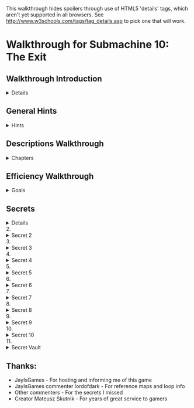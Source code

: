 This walkthrough hides spoilers through use of HTML5 'details' tags, which aren't yet supported in all browsers. See http://www.w3schools.com/tags/tag_details.asp to pick one that will work.


Walkthrough for Submachine 10: The Exit
=======================================

## Walkthrough Introduction

<details>
Welcome to the final "Submachine" game! The series has spanned 10 episodes in as many years. The creator, Mateusz Skutnik, has finished up with the best art and longest trek so far. I've enjoyed the series greatly, so I wanted to put some work into a good walkthrough for others. Prior experience with Submachine in not necessary, but there are many references to previous games for those who want to look back.

The game world consists of 8 major areas, each of which has a portal back to a section of a previous Submachine game. The graphic style is that of the original, but updates were made so that they'd be appropriate to the new game. Most of the game play involves clicking switches, collecting items, and finding out where to put them.

There are a few parts to this walkthrough. I try to have progressive hints throughout, so that you can figure out as much as possible on your own. Also, each successive part is more detail oriented, so you can look for high level hints in the "Hints" section, but for detailed directions, you'll need to check out the "Efficiency" section.

"Explanations Walkthrough" leads you to clues to what you need before finding those items. It's a lot of back and forth, but hopefully you will understand what's going on. "Efficiency Walkthrough" is designed around subgoals for accessing the ending. Items are collected and used at convenient times with no explanation about what they are.

"Secrets" contains info for getting the ten small red balls that are used to access extra text just before finishing the game. Items used solely to acquire secrets are mostly ignored by the main walkthroughs, except under special spoiler tags.

I label areas mainly by their teleporter coordinates. So, '101' means first and third buttons depressed before activating teleporter. I also use a 'P' to mean through the powered portal. So '110P' means the area from the beginning of Sub 6: The Edge.

Remember that the game is designed so that you can't get stuck. No matter what you've done, what you have, or where you are, you can still reach the ending! (And you can still get all the secrets!)

Enjoy!
</details>

## General Hints

<details><summary>Hints</summary>
- You're not stuck.
- Really, you're not stuck. The ending is reachable from any situation.
- The secrets are also reachable from any situation.
- If an item came from a device, it probably goes into a similar device.
- Mechanisms with little red and green lights need to be activated elsewhere.
- Pick up everything. There are no useless items.
- There are a few useless mechanisms.
- Most mechanisms have visual clues for how to activate them. Like missing pieces.
- If a mechanism stops working, you don't need it any more.
- Some obvious items are for non-obvious secrets. Progress is better than completion.
- There are some things you'll understand early, but can't be solved until much later.
- All ten secrets are small red balls. Some are hidden in "plain sight".
</details>

## Descriptions Walkthrough

<details><summary>Chapters</summary>
This takes you through the game, pointing out clues. It's more commentary than directions, so it's good if you want vague hints, or want to read about a previous section to see if you missed an obscured clue. The back story is left out, but you're led to in-game papers that describe it. Secrets are dealt with as if they were normal game items, but more vague and left out of the spoiler hints. This walkthrough is set up as if it's telling the protagonist's story. Read the Efficiency Walkthrough section if you need clearer guidance.

This is written as if we have everything we need to pass each obstacle. The player will have to jump back and forth between areas to actually reach the area in the next paragraph. Read about what you see, for subtle hints about what to do next. Spoiler hints will say where to go, but not what to do there or the best order to do anything.

Progressive spoilers: character of the game, descriptions and clues, search locations.

### Chapter 1: Where Am I?
<details><summary>Summary</summary>
The first part of the game is simple and linear. Explore a bit, click to collect items, and use them where you can. Don't miss the 'Backpack' early on, you have limited inventory space! Figure out how the game works. Pass though rooms and portals. Find the teleporter to finish this part.

#### Docks

<details><summary>Description</summary>
We start off on an unstable platform with stone floating around. This seems to be a technologically mixed area that plaques call the Northern Garden docks. There are four labeled 'docks'. There's a ship anchored (literally) to one of the docks, but we can't see it. There's a ladder, but all it has is a glowing orb at the top. It seems small enough to grab. A hole in the ground leads to a machine that doesn't do anything, but does have a hole for something. Pieces of the wall are floating around. They seem to be centered on something. There's a building blocking our path. The circular device nearby looks like it might be useful.
<details>
- Put the Light Sphere in the circular device to gain access to the building.
</details>
</details>

#### Control Room

<details><summary>Description</summary>
This is a modest building that seems in disrepair. There are some levers upstairs labeled like the docks. What dock was the ship at? There's a backpack by a chair that looks useful. The stairway doesn't go anywhere. What breaks up support beams but leaves them floating? There's a vending machine in the corner. It seems to require an id card. Maybe there's one on the ship?
<details>
- Click the lever marked '3' to move the ladder to the ship.
</details>
</details>

#### Ship

<details><summary>Description</summary>
We can reach what seems to be a space ship, but it still needs power. Luckily, there's ship number card by the entrance, and those cables go right into the machine we saw.
<details>
- Take the Id to the vending machine, insert it to get a Bottle Fuse, take it outside to the machine in the hole. Insert it and press the button.
</details>

The ship is so old that there's mold everywhere! It's interesting to look at, but probably doesn't do anything anymore. Maybe there's some scrap to collect on board. We found the bridge, but the security is still in place, and we don't have a captain's ID badge, or whatever goes in the other slot. There's a hatch missing a handle, maybe that's still around somewhere.
<details>
- The Door Valve is on the other side of the ship. Insert it into the hatch and click to open it.
</details>
</details>

#### Old House

<details><summary>Description</summary>
We found a karma portal like the ones in previous Submachine games. They'll probably take us to many unusual places. This place seems like an old house. The way is blocked a bit, but nothing too difficult to handle. There's a hole in the floor with a little red ball at the bottom. Looks like something valuable, but we can't reach it. Even if we found a long stick to reach, it's so far down that grabbing it would be a problem. There's some strange equipment around. One large capsule has lights on it and a panel that might open, but it won't and the device seems inactive. The nearby door is shut and not opening. There's another unusual device on a lower level, but it seems to be missing some parts. All the statues are facing some brick structure that seems subtly out of place with the house. It must be important.
</details>
</details>

### Chapter 2: Grand Tour

<details><summary>Summary</summary>
Now that you have access to a teleporter, there are many worlds to explore. Go from place to place collecting and using items. About half of them are used in the area you found them in, the rest go through the teleporter. Use the teleporter to get to areas new to this game. Use the powered portals to get to areas from previous Submachine games. You'll finish this part of the game when you gather all the pieces to activate the powered portal in the first area.

#### 001 The Pyramid

<details><summary>Description</summary>
There's a bunch of ancient Egyptian stuff around, but the pyramid walls look like copper. There's a couple of geared devises on walls, but neither is complete. There's a totem with Hieroglyphics on it, and there are some papers around with the same symbols. A box on an upper level has the same symbol as the totem, but it doesn't seem to do anything. There are a couple of jackal heads that teleport us between them, which is odd because there are ladders that reach them both. There's also an odd gray stone device with buttons, attached to a socket. There's nothing around that fits in, though.
<details>
- The last hieroglyph page is in 111. The Karma Vile for the stone device is in 110P. You get the first Cog Wheel from the box when the totem is set up properly. The other 3 are in 001P, 101P, and 011.
</details>

The ladders both drop down into compartments below. There's a glowing portal down one, and a glowing device down the other. They look useful. 
</details>

#### 010 The Excavation

<details><summary>Description</summary>
Looks like a work site, but the drill is busted. It's turned off and there's a handle in what looks like red sand. It appears to be solid. There's sand on the other side too, but it doesn't fill the hole. There's a machine that seems to open a hatch somewhere. There's a glowing Range Confirmator that may need power.
<details>
- Get the handle and put it on the drill. Open the handles and pull both levers to activate it.
</details>

The drill must have already done its work, because there is equipment down its hole. One of the Range Confirmators is in a socket with a green light. There are two other sockets with red lights. There are two airlocks, but one is missing a handle. We can get past the other one. There's a closed hatch and a bar that looks like a handle.
<details>
- Open the other airlock with the handle, place both Confirmators in the sockets and activate the machine to open the hatch.
</details>

There's a piece of paper with a some kind of rune on it here, and a large portal beyond the hatch.
</details>

#### 011 Shiva

<details><summary>Description</summary>
This place consists of three large metal spheres, connected by a large pipe. The pipe is busted open and we can climb inside. Unfortunately, there are security fields blocking access to two of the spheres. We can enter the third, which has some kind of rotating device. Activating it changes some of its lights from red to green and vise versa, but anything but the original position puts up a security gate to that we can't leave. We can go all the way around the largest sphere and enter through a hatch. It seems to be a computer interface. There are a lot of green lights around. What could those be?
<details>
- Use a Insulator Cap found in 101P to block the exit security gate. We'll assume the that emergency protocol has also been activated. It's in 110P
</details>

With the security gates partially deactivated we can enter all the spheres through the busted tube. The left sphere has a large portal in it. The right sphere now has a ladder visible that exits below. There's a copper Cog gear here.
</details>

#### 100 Royal Storage

<details><summary>Description</summary>
This place is full of old structures that seem to be held together by advanced technology. There are time and space anomalies all around, so movement doesn't always end up where we expect. There are signs naming five separate storage facilities. There's nothing else of interest here.

32/1 is all red brick inside. There doesn't seem to be any order to the rooms, and backtracking leads to new places rather than old ones. It would be easy to hide something in here. Luckily, the total number of rooms seems low. There are items scattered about, and two metal devices in walls. One seems to need completion, with oblong recesses in it. Another looks like a secure box we don't have access to.
<details>
- Fill the first device with Karma Fuses to access the second.
</details>

33/1 is very small. There are some items on the floor, and you see all of it before returning to the entrance.

33/2 is also very small. Every exit leads back to the entrance, except the ones at the entrance. There are some things on the floor, but the large portal seems to be the reason this vault exists. Unfortunately, it's not active. There are round sockets in the wall nearby. Maybe it construction wasn't completed.
<details>
- Fill the corners with Loop Stabilizers to active the portal.
</details>

33/3 has much more space inside, and has some kind of order to it. The left doors all lead to the same places, and the same is true for the other doors and ladders. Backtracking to previous rooms is somewhat possible. There are a lot of devises on the walls! Most of them have red and green indicators and labels, though there is one dial with labels from all the other devices, and one with multiple red lights with a panel that might open. There's also a large capsule here that looks similar to the one near the first teleporter. Far from the entrance, there's a paper with some history about an escapee. Maybe there's hope of escaping?
<details>
- Activate each device after setting the dial to its label. 
</details>

33/4 is also large, but as long as we don't go too far and end up at the entrance, we can backtrack through any rooms we visit. There are items lying around and a paper on the wall with a strange symbol on it. There are three devices on walls. One of them has two indicator lights on it.
<details>
- Activate the two devices and then collect an item from the one with lights.
</details>
</details>

#### 101 Cliff Side

<details><summary>Description</summary>
There's not much here. There's an older stone statue of an ox that's missing some pieces, a paper with some strange message about multiple dimensions, and a piston. The piston activates a ladder that leads to an upper ledge. The piston there is missing, though, so we can't reach higher. There's a big spherical machine that is missing something according to the pedestal nearby. There's a metal piece that's almost fallen off the ledge, but it doesn't fit in the machine.
<details>
- The Stone Grapes are in 011P and 001. The other ox statue is in 110. The Ladder Piston is in the ship near the start of the game. The Data Tape is in 001P.
</details>

Even with the machine satisfied, it doesn't seem to do anything useful. It only says that it's finished was it was doing. Maybe those cables are communicating with some other machine? The upper ledge has paper with a strange symbol on it. And a large portal.
</details>

#### 110 Murtaugh's Lab

<details><summary>Description</summary>
This place is huge! It also seems to be falling apart, like the docks, there are paths that lead to empty space and broken walls floating about. There's a machine on the far wall with a socked for some large device. There are three doors around the teleporter.

The left room is the most broken up, and things are scattered around the floor. There's a paper on the wall. Someone may have been studying the strange behavior.

The center room was poorly barricaded, probably because of some fancy equipment in it and its back room. There's a large capsule here like the one near the first teleporter. There's also a magnifying glass that doesn't have an experiment running. We could use it if needed without disturbing anything. There are skulls on tables and in drawers. Why would anyone want to look at skulls?

The third door just leads to three more! The left one has an out-of-place old stone statue of an ox, and a box with mostly small things around it. The center door leads to a large portal. It's got a number of smaller devices connected to it with wires. Half of them have green lights and hold a metal thing like the ones lying around the floors here. The other half are empty with red lights. The right door contains a large version on an experiment. The experimenter seems to have found a way to repair broken walls!
<details>
- Fill the portal devices with Vector Finders. 3 are here, the others are in 101 and 100.
</details>
</details>

#### 111 The Monastery

<details><summary>Description</summary>
If there were monks here once, they lived a spartan life. Most interesting things look like they came from elsewhere. There's a paper with what looks like hieroglyphics on it. There's a metal bar near a statue. There's a large capsule like the one near the first teleporter. There's some electric device, that could be a sender or receiver. There's a large portal that looks like it belongs here, strangely enough, but it's not active. There's also a circular stand like the one used to gain access to the control room to power the ship. Too bad we can't remove the Light Sphere from there.
<details>
- Use a Light Sphere from 101P or 100P to get an item that powers the portal. 
</details>
</details>

#### 001P Submachine 5: The Root

<details><summary>Description</summary>
We no longer have the metal keys to use the local teleporter, and it looks damaged by the karma portal anyway, so we're stuck in this area. The Coil we placed back then seems to have exploded, leaving a Light Sphere. There's a gear in the tub that looks out of place. We can move some panels from the wall to reveal a handle we didn't notice before. There's a ladder that leads to a socket in the wall. Opening the panel reveals that it's empty. Perhaps there's another one somewhere so we know what kind of thing plugs in.
<details>
- Get a Root Finder from 101P to collect an item from below.
</details>
</details>

#### 010P Submachine 4: The Lab

<details><summary>Description</summary>
We've been on this roof before, but the ladder is broken, so we can't get to the familiar areas. There's a force field blocking the path, but it's controlled from our side. That's pretty sloppy security, or there's something inside that's important enough to stay there. There's a Light Sphere set up to get us into a new section of the lab. There's a page on the wall, something about time travel. There's a metal Ladder Step nearby, but there's no way it would fit the wooden ladder outside. There's another security device set up, this one is actually keeping us out. Maybe it's as sloppy as the one outside and we can trick it somehow.
<details>
- There's a Chip with security codes hidden in 011P, but you'll need to head to 110 to actually get at it.
</details>

Past the security is a workbench with a tank of karma like the one from the other lab. This one is set up to dispense it. Maybe if we had an appropriate container we could use it to do the miracles we saw in the other lab?
<details>
- The container is in 000, and the miracle works, so it's a late-game item.
</details>
</details>

#### 011P Submachine 7: The Core

<details><summary>Description</summary>
This is the large shrine we visited before, but it seems to have aged quite a bit. The telescopes that haven't fallen apart still point to the same locations, but the electrical equipment is broken down an full of stones. There are floating blocks outside; this place may be damaged by the same thing that damaged others. The entrance we used last time is completely gone. Looks like someone visited at one point, but there's nothing left of them now but a suit and a skull. There's a large machine in one room that looks like the one on the cliff. The pedestal has the same message on it as well. There's a note left behind saying someone will be back here eventually. Hope that wasn't them in the suit.
<details>
- Satisfying the machine at 101 will provide an item here.
</details>
</details>

#### 100P Submachine 3: The Loop

<details><summary>Description</summary>
This was the place we were stuck doing puzzles for what seemed like forever. The rooms aren't stable like before, though. They're randomized like in another vault. There are so many rooms, it's hard to reach a location. There are two valve enclosures with four positions each, but one valve is missing. There are two receiver bells with dials that need activation before they'll turn. All four of these items are labeled. There's a devise with all those labels on it, with similar bells, and columns with lights that might move. There's a grid of some kind of material, with the corners of the grid missing. There's a device that seems to be ripped out and has wires dangling. Finally, there's a mount with two lights, presumably where the reward for this puzzle is kept.
<details>
- The missing valve is in the basement past the back door of 000. It might still be locked at this point. Use the valves to line up the lights with a bell, then turn the dial of the corresponding bell. Repeat. Grab the reward. More hints are in the Efficiency Walkthrough, but this is a long difficult puzzle, so don't get discouraged.
</details>
</details>

#### 101P Submachine 8: The Plan

<details><summary>Description</summary>
This is a small section of a world visited not long before. The Coil is still there powering the dimensional locater, but the ladder is missing. We no longer have the controller that let us jump between worlds. Luckily, someone has set up a light sphere crown to get us into the pod without it.
<details>
- There's a Light Sphere below and the other is in 001P.
</details>

Some of the equipment has been removed from the pod, but they left a Cog above and didn't open the hatch after unlocking it. We've seen some Ladder Steps around, maybe if we get enough we can reach the area below us for the first time.
<details>
- The 3 Steps are in 111, 010P, and 110P.
</details>

We made it down the ladder! There is a Light Sphere here, along with instructions for setting up the crown above. There is a little round device in a computer socket that isn't doing anything but make blue light. Maybe it will be of more use elsewhere. 
</details>

#### 110P Submachine 6: The Edge

<details><summary>Description</summary>
This the the place we were dropped off to die when we couldn't pass a security check. The teleporter looks worse than before, and pieces of wall have fallen down, revealing an entrance we never say before. Too bad there's no valve on that hatch. There's some new equipment set up, some sockets, what could those have been for? Around the corner, there's a paper with a strange symbol on the wall. The path beyond seems to have broken off. The vents are rusted enough to remove the covers and enter.
<details>
- There's a fuse for the socket in the lighthouse. The valve is in one of the vents.
</details>

There's a security system on through the left vent, but all the green balls needed to disable it are there. There are some items on pedestals (or fallen off), those must be important. There's also a large capsule like the one near the first teleporter.

The right vent has a four-way split with a machine controlling where to go, but it's blocked, so we can only go up. There's another one of those robot storage devices that seem to be everywhere. This one has something glowing in it. The valve nearby is locked just like the entry machine is.
<details>
- The Block Remover Tool is in the other vent. Use it on the center of the machine, unlocking it and the valves.
</details>

The valves control which two exits are open at any time. There are a few items around that could be useful, including the Hatch Valve for the hatch outside. Beyond the hatch is another security point like the one in the vent, but this one is missing the Plasma Charges that unlock it. We'll have to find those.
<details>
- There's a Charge in each vent, and the other in in 011.
</details>

Beyond the security point is a monitor and a door labeled S3C. The monitor is for activating an evacuation protocol, but it doesn't open the door. It's a computer, so it's probably connected to somewhere else. Perhaps there's a way out available now.
<details>
- The protocol is for 011. The door is opened in the ship at the beginning of the game.
</details>

It's like a treasure vault in here! There are nearly a dozen security stops, which lead to info about this place. We had a few of the little red balls that access it all. We should look for others.
</details>

#### 111P Submachine 9: The Temple

<details><summary>Description</summary>
We just came from here but it looks like a lot of time has past. There's a lot more red 'sand' everywhere, and the only accessible plaque is broken. It covers up most of the places we knew about. Finding an item in this would be like finding an needle in a haystack. There is one place to go, past a hole in the stairway where it looks like someone set up a dimensional locater. Too bad we don't have the control device, but it's broken anyway. There's a wire to some holding cylinder. If we can power it we might salvage something from this trip.
<details>
- The Coil is in 101P
</details>
</details>
</details>

### Chapter 3: Down the Rabbit Hole and Back

<details><summary>Summary</summary>
This part of the game is again more linear, with a little backtracking. Explore the oldest sections of Submachine games in order to open up the rest of the options. Don't be afraid when the exit disappears on you. You'll find another way out to end this part of the game.

#### 000P Submachine 2: The Lighthouse

<details><summary>Description</summary>
This place was the real beginning of journey through the Submachine. Now it's so full of this red stuff that we can't go very far. There's a Light Sphere where the wisdom crystal was once. But it was taken, so the light is a mystery. The box with all the wires seems to have blown a fuse or something, since one of the levers is inactive. The path up is blocked, but there's a light crown around to get us to the other side of the room. The ladder won't extend, one of the wires is broken. There's a little box like the one in the lab nearby. There's also a transmitter hooked up to a grid of strange symbols, like the ones we've found on paper.
<details>
- Enter the 4 runes into the transmitter. The papers are at 010, 100, 101P, and 110P. The receiver is at 111. Use the item to fix the wire, and pull the lever on the box to extend the ladder
</details>
</details>

#### Submachine 1: The Basement

<details><summary>Description</summary>
Ah, the original Submachine game console. There's a note about the lab stuff nearby, but the game is where we first noticed something was different. And there's a karma portal here. Maybe we can here from somewhere else originally? Through the portal is a setup like at the end of the game, but it's all real... and fake! It's a bunch of paintings that make it look like we've reached the outside. The path circles a tower, but part of it is broken up with more floating walls. There's an elevator here. Looking out from it the paintings seem real. Well, real enough for a game. This is the ending of Submachine, and we're retracing our steps back through it. Maybe it was all real after all?

Well, these red rooms are new, but the elevator disappeared from under the same symbol it appeared under back then. There seem to be unsolved problems here. Levers and stones and switches. It's still like a game setup, everything nearby just needs to be rearranged properly, and maybe we'll get to the portal behind the glass. The raised bed doesn't seem all that necessary, though.
<details>
- The stone goes on the scale, the stone gets turned to match the mark on the other one, the switches need to be flipped, and all 4 levers can be collected and inserted into their spots around the glass.
</details>

Now this is familiar! All the puzzles here are just as we left them, but more broken apart and moldy. It must have been real after all! Well, lets collect all the items from before, maybe they'll be useful outside. There's a portal where the original exit was. The wisdom crystal is missing of course, but there's another Light Sphere in its place. Maybe they 'grow back' after a long enough time? Continuing to retrace our steps leads us back to the old house. Did we come from here originally?
</details>
</details>

### Chapter 4: Cleaning Up the Mess

<details><summary>Summary</summary>
This part of the game is about traveling around, dealing with all the unfinished business you've noticed along the way. Find a way to reconstruct damaged sections of the world. Collect and use all the secrets now. Reach the giant bulb at the top of the lighthouse to move on to the last part.

#### Finding a tool
<details><summary>Description</summary>
We're back at the house, and have access to every location and portal. Are there any mysteries we couldn't deal with before that we can now? How about the large capsule right here by the door?
<details>
- Use the 4 Fuses from the basement to activate the 4 capsules. They're in 100, 110, 110P and 111.
</details>

There's an Empty Karma Stabilizer inside. Perhaps we should fill it with karma?
<details>
- The karma tank is in 010P.
</details> 
</details>

#### Performing the miracles

<details><summary>Description</summary>
Leaving the lab, we see that the roof tiles dislodged by proximity to the karma portal are reacting to the Stabiliser. Using the Stabiliser on them actually fixes the broken roof! How many other places did we come across that had broken, floating pieces?
<details>
- at least 11 ;-) (but one was the roof you just fixed, and two can't be fixed)
</details>

There were so many places to go! Mostly there were Tiles to collect. There was a pathway with a message about a sentient machine, a box of junk that looked interesting, and more! The one in the basement was really confusing, The submachine game seems like a real place, but the portal took us to some electronic world. Were we really in the game? This last place has a door that seems to be unlocked by placing Tiles above it. Let's see if we have all 4.
<details>
- The tiles are in repaired karma portals in 000, 000P, 110, docks.
</details>
</details>
</details>

### Chapter 5: Leaving the Submachine

<details><summary>Summary</summary>
Almost done! The karma doorway leads to the top of the lighthouse. The items in the there are used to acquire the pieces of the final mechanism. It's not very hard either. Just don't activate it if you want to try to get all the secrets. You have to start over from the beginning once you see the ending.

#### Upper Lighthouse (Submachine 2)

<details><summary>Description</summary>
Past the doorway is a steel room with a note about entering the Submachine, and what looks like a security system. There are two fuse sockets that may need to be filled.
<details>
- The Fuses are in 011P and 100P
</details>

The ladder leads to the lighthouse. There's another note about a sentient machine. The large lamp we powered back then is still active! Too bad it didn't take us out of the submachine then. Better not try again that way. Since it didn't work, we might as well take these items nearby.
<details>
- The large lamp still leads back into the loop like it did before!
</details>
</details>

#### Goodbye Submachine

<details><summary>Description</summary>
With the ID we can get further into the ship. It turns out it was just an observation deck, but there's some equipment up here. There's also a note about the lamp turning off. Will someone be expecting us? 
We have a Portable Light Crown and the Light Sphere that activates it. Now all we need is a place to set it up. There was a note about needing something else as well. Maybe whatever that is will be the last clue to making this work.
<details>
- The note was in 101P, get the Converter in 110P. Set it all up in the lighthouse.
</details>
</details>

#### The Ending

<details><summary>Description</summary>
They are Murtaugh and Elizabeth. They are the people the notes have been written by or about for the entire Submachine series. See the karma arm? This game would have been much easier with one of those!
</details>
</details>
</details>

## Efficiency Walkthrough

<details><summary>Goals</summary>
Here you'll find what I think is a really efficient path through the game. It's not the common path, but I've left directions in each goal for getting the stuff you've missed if you're not following along. It's divided into milestones and steps. If you don't know what to do, check which milestones you've completed and take a look under the next one you haven't.

Progressive spoilers: strategy, steps broken down, solutions and pointers

### Goal 1: Reach the Teleporter

<details><summary>Strategy</summary>
Look around and do a bunch of obvious stuff. You can ignore the Backpack if you're following this walkthrough, but you may want it just in case. You'll eventually find a red and white mechanism with three buttons in a row and one underneath. That's the teleporter. The top three set the location and the bottom one activates it, sending you to another, different-looking teleporter. You're at 000 currently.

<details><summary>Steps and Secrets</summary>
#### There's a Light Sphere at the top of the ladder
#### Use it to access the building. 
#### Use the levers to move the ladder to the ship.
<details>
Third from the left goes down, rest stay up
</details>
#### Get the Ship ID Number and use it to get a Bottle Fuse.
#### Power up the ship and enter.
#### Get the Door Valve and Ladder Piston from the ship.
<details>
From entrance, Valve is left then up all the way, Piston is right all the way and up, then left
</details>
#### Use the Door Valve to exit the ship
<details>
Exit door is right from the Piston
</details>
#### Click through obstacles to reach the teleporter.
#### Secrets
<details>
None accessible now
</details> 
</details>
</details>

### Goal 2: Activate the '110' Powered Portal

<details><summary>Strategy</summary>
For this we need 5 Vector Finders, but 3 are in 110 in rooms near the portal. We need to teleport to two places to get them before heading to the portal. For efficiency, we should take a Plasma Charge with us, found in a fourth teleport location, and well hidden. You can get all of these items without needing any others.

<details><summary>Steps and Secrets</summary>
#### Visit 100, get the Vector Finder, it's somewhere left of the teleporter
<details>
Enter the storage vault, there's only one left of the teleporter. The doors lead to 5 random rooms, so keep clicking until you see a metal object in front. Get it and click doors until you see the vault arms, signifying the exit.
</details>
#### Visit 101, get the Vector Finder, it's nearby
<details>
Use the Piston to call the ladder. Take it up one screen, the Vector Finder is a metal object on the edge of that ledge.
</details>
#### Visit 011, get the Plasma Charge, it's a small green sphere
<details>
Follow the ladders all the way around the spheres. Enter the large one at the hatch and go to the left of the massive computer. One of the glowing green things is the Plasma Charge.
</details>
#### Visit 110, three rooms have Vector Finders, one has the portal
<details>
Enter the door left of the teleporter, the Vector Finder is down the stairs. Enter the door right of the teleporter, the Vector finder is past obstacles, down a hallway, and inside a desk. Enter the door further right of the teleporter, to see three more doors. The Vector Finder is in the right room and the portal is in the center room.
</details>
#### Activate the Portal
<details>
With the Vector Finders selected, click each socket with a red light to insert the Vector Finder. The portal will glow blue.
</details>
#### Secrets
<details>
Secret 1 is in the vault, you'll be back later, so no pressure. An item for accessing the secret room is on the way.
</details>
</details>
</details>

### Goal 3: Complete the Ladder

<details><summary>Strategy</summary>
For this we need 3 Ladder Steps, each in a different teleport location. One is, as you've guessed, behind the portal we just activated. While we're there, we'll save ourselves a trip by getting a rune and activating Shiva's emergency exit protocol. The second Step is a quick grab like the Vector Finders, but we'll collect a paper with a hint while we're there. The third Step will take some work, since we need to gain access to the powered portal to reach it. 

<details><summary>Steps and Secrets</summary>
#### Enter the portal at 110, find the crawl vents and rune paper.
<details>
Go left, click to open, left again for rune
</details>
#### Enter the left vent, then the right, collecting everything
<details>
Both vents only have a few rooms. The left one is easy, collect the Plasma Charge, click to deactivate the security grid, and collect the Block Removal Tool. The right one needs the Removal Tool to get the center mechanism working, then there's a wheel in rooms to rotate it. Click once when going through, 3 times when going back. Collect the Plasma Charge in the first room, Ladder Step in the second, and Hatch Valve and Karma Vial in the third.
</details>
#### Enter the Hatch right of the portal, activate Shiva's emergency protocol
<details>
It's high up on the wall. Connect the Hatch Valve and open it. Inside, place the three Plasma Charges in the box and click the screen to deactivate the barrier. If you're missing a Charge, get it from 011. Click the large screen and click the protocol toggle to change it.
</details>
#### Visit 111, collect the Ladder Step and paper with Hieroglyphics
<details>
Step is far right of teleporter, paper is far left.
</details>
#### Visit 010, activate the drill
<details>
At the far left of the teleporter is a handle, connect it to the drill and open both handles. Pull the lever you just passed, then come back and pull the handled cord to activate the drill
</details>
#### Grab items underground and use them there to find the portal
<details>
Enter the hole right of the teleporter, collect the Range Confirmator. Enter the drill hole, place the Confirmator in one of the sockets. Get the Air Lock Handle in the bottom right and use it to open the Lock at the bottom left. Get the other Confirmator and the rune paper behind it. Place the Confirmator in the other socket. Activate the hatch in the other hole, then return to the hatch to find the portal beneath.
</details>
#### Enter the portal, collect the Ladder Step
<details>
Grab the Canister powering the portal blocking your path and proceed inside the building. The Ladder Step is down the stairs and to the left.
</details>
#### Visit 101 again, grab the rune paper, enter the portal, finish the Ladder
<details>
Go up to the second ledge this time. If you don't have the Ladder Piston set up, get it from the Ship and set it up. There's a rune paper at the top, then the portal. The ladder is just left of the portal, use the Steps to complete it.
</details>
#### Secrets
<details>
The Secret Vault is the door labeled S3C, but you can't get in yet
</details>
</details>
</details>

### Goal 4: Acquire the Second Light Sphere

<details><summary>Strategy</summary>
The first sphere is just beyond the ladder in 101P, but this is the 'harder' one to get. If you found the 'easy' one first, see 'Complete the Ladder' above to access this one. Use the Light Sphere to access the pod, and collect the other 4 items in this area. There are no more puzzles here. Avoid the paper. It has a hint for the end of the game, but it will fill an extra inventory slot so it's not worth it unless you're collecting them. After this area we'll grab the other Cog Wheel, and go collect the 'easy' Sphere. We waited so that we can complete that entire area, including past the portal, in one trip!

<details><summary>Steps and Secrets</summary>
#### Collect 4 items in 101P
<details>
There's a Root Finder left of the ladder. Use the Light Sphere to access the pod. There's a Cap in the hatch and a Cog up above. The Coil is next to the portal out.
</details>
#### Visit 011, the route has changed, and there's a Cog Wheel nearby
<details>
Enter the busted tube and head into the lower sphere. Use the Insulator Cap on the mechanism to avoid getting locked in. Head into the large sphere and take the ladder down to get the Cog Wheel. If there's no ladder, activate it in 110P. If you don't have the Plasma Charge you need, it's at the left of this large sphere. The instructions are in 'Complete the Ladder' above.
</details>
#### Visit 001, reach the portal
<details>
You should already have the Cog you need, but you'll need the other one in a minute so lets get it. There's a totem right of the teleporter. Go up twice to find the hint papers for it. They are Hieroglyphics and repeated symbols show you how to line up the papers. If you don't have the third one already, you can get it from 111, but it would be easier now to just try all the options for the last symbol. The box up and to the left will be open if all the symbols are correct. Collect the large Cog Wheel and use it in the nearby mechanism to lower the ladder. There are two, but the Cog only fits in the correct one. Follow the ladder down to reach the portal.
</details>
#### Collect 3 items past the portal, including the Light Sphere
<details>
The Light Sphere is visible, and the small Cog Wheel is in the tub. Clear the metal plates on the far right to access another portal. Use the Root Path Finder (described above) to reach the Data Tape.
</details>
#### Finish up the area by collecting the last 2 items
<details>
Exit the portal and use the Cogs (described above) in the other mechanism. Head down to the jackal head and click until it brings you to the other one. There's a ladder down to a Portal Charge, and a device that takes the Karma Vial and gives a Stone Grape when the third button from the top is clicked. If you don't have the Karma Vial, get it from the tunnels left of 110P. Use the Jackal to get back to the teleporter.
</details>
#### Secrets
<details>
Nothing here
</details>
</details>
</details>

### Goal 5: Activate the '000' Powered Portal

<details><summary>Strategy</summary>
By now you've seen most of the areas, and we'll see most of the rest for this objective. The goal is to make use of your items to get 3 Portal Stabilisers and a Portal Charge. We have to visit one of two locations twice to finish up, so we'll pick the one that's quicker. Depending on how you used the first Light Sphere, you may have different items, so the first step is to use the second Sphere to get caught up.

<details><summary>Steps and Secrets</summary>
#### If you haven't yet, use the Light Sphere at 101P, then finish 001
<details>
This is described above in 'Acquire the Second Light Sphere'. The end result should be: Insulator Cap, Coil, Portal Charge, Stone Grape, Data Tape
</details>
#### Use the other Sphere in 111, get the Portal Stabiliser in 111P
<details>
You can use the Sphere down the right ladder. You get a Glyph that powers the portal. There's only one thing to do in 111P, go left and up the stairs to plug in the Coil and find the Stabiliser at the end of the wire.
</details>
#### Quick stop at 101 to drop off the Data Tape
<details>
That big computer on the ledge needs it
</details>
#### Visit 011P, get Stabiliser, Grape, and Skull
<details>
If you can't get there, use the Insulator Cap in the lower sphere to enter the left sphere. There's a Grape Stone in the box on the floor, a Skull in one of the rooms, and a Stabiliser in another.
</details>
#### Quick stop at 101 to drop off 2 Grape Stones
<details>
The ox statue to the left needs completion
</details>
#### Visit 110 to get the Stabiliser, drop off Canister
<details>
Go right from the teleporter. The door left of the portal door has the Stabiliser. Left from the teleporter is a socket for the Plasma Canister. Take the short detour if you're collecting secrets, it will save an inventory space.
</details>
#### Activate the 000 Portal
<details>
Actually, don't do it yet. Save the trip and start the next walkthrough section to get the clue first. It's a big milestone so it deserved to be written here... You have all the items, so head right and down from the teleporter to reach the portal. Plug in the 3 Stabilizers and Portal Charge, then press the lever to activate the portal.
</details>
#### Secrets
<details>
Secret 2 is in the tomb. Secret 3 is in the shrine, you'll be back there later.
</details>
</details>
</details>

### Goal 6: Open the Back Door to '000'

<details><summary>Strategy</summary>
The puzzles here are mostly local, so enter the portal and keep pressing forward. There's a place to backtrack at the beginning, so we'll get the last rune paper first to minimize that. There are a bunch of items to get just before reaching the door, so it's best to get them now.

<details><summary>Steps and Secrets</summary>
#### Visit 100 to get the last rune paper
<details>
Far right of the teleporter there's a ladder up to 33/4. Enter and go right until you see the rune paper on the wall. Go right again to return to the entrance so you can leave. There are puzzles here, but now is not the time to do them. You should have 4 rune papers now. The others are in 101, 110P, and 010.
</details>
#### Activate the transmitter in the basement
<details>
The portal from 000 is right and down from the teleporter. Head down to get a Light Sphere, then up to use it. Left of the path past that is where you enter the runes. Each input has a different set of runes, so click until you see one that's on your papers. Like the temple totem, nothing will happen here when you set all the runes. Now we backtrack and find the receiver.
</details>
#### Reach the elevator
<details>
The rune receiver is in 111, down the ladder left of the teleporter. Take the fork and return to the blocked path. Use it to complete the wire, then head around to the box near the area entrance. Flip the switch to lower the ladder. Head back to the ladder. Use the portal below and head left to the elevator.
</details>
#### Solve the red room puzzles
<details>
Click elevator buttons to reach the red rooms. The puzzles here are all self-contained. Move back and forth between rooms, flipping switches, grabbing items and using them. You'll finish by releasing the glass covering a portal out.
<details><summary>More</summary>
You need 4 Levers. One is on the ground. One is accessed by pressing both switches, then retrieving it from the upper right room. For the third, take the Stone Weight from the lower right and put it on the platform in the lower left. Finally, check the notch in the stone wheels. Move the one to line up with the other, and take the Lever from device just left of the exit. Put all the Levers around the exit to access the portal. An efficient path is: right, all down, all up, all left, exit.
</details>
</details>
#### Grab some stuff on your way back
<details>
This is a reminiscing area, with no puzzles left to solve. Go down, left and grab the four white fuses. Then up, left, up to the portal. Before you go, you should get the Valve just left of the portal, and the Light Sphere right and all the way up from the portal.
</details>
#### Remove the beam from the door to reach 000
#### Secrets
<details>
An item for Secret 10 is near the rune paper, but we don't need it yet and will be back later. Secret 4 is here, you have to backtrack to the red rooms. Items needed for Secrets 4, 5, 6, and 7 are in the yellow rooms.
</details>
</details>
</details>

### Goal 7: Fill the Stabiliser with Karma

<details><summary>Strategy</summary>
Now we can satisfy the large capsules that we've seen around the place. That will get us a Stabiliser, which we can then fill to make it useful. The idea is straight forward, but it's a major milestone that involves searching back through places we've been.

<details><summary>Steps and Secrets</summary>
#### If you missed them, get the 4 Fuses and Skull
<details>
The fuses are in the yellow rooms through the back door in 000, the Skull is from 011P
</details>
#### Visit 111, place fuse
<details>
It's down the ladder left of the teleporter
</details>
#### Visit 100 33/3, place fuse
<details>
Second storage room right of the teleporter. Go right once from the entrance, place the fuse and return the way you came. Again, there are puzzles here, but we'll get to them later.
</details>
#### Visit 110, place fuse, get Chip
<details>
The large capsule is through the door right of the teleporter and down the hall. On the other side of that room is a magnifying glass you can use to examine the Skull.
</details>
#### Visit 110P, place fuse
<details>
Go through the left crawl vent and alternate right and up until you reach the large capsule.
</details>
#### Return to 000, collect Empty Karma Stabiliser
<details>
It's by the door left of the teleporter.
</details>
#### Visit 010P, fill Stabiliser 
<details>
There's a security point in the lower level. Move the pedestal with a click and place the Explorer's Chip on it. Click the scanner to proceed. Put the Stabiliser on the lab equipment and turn the dial on the tank to fill it.
</details>
#### Secrets
<details>
Secret 6 is in the lab.
</details>
</details>
</details>

### Goal 8: Enter the Lighthouse

<details><summary>Strategy</summary>
The Stabiliser allows us to enter many new (small) areas. We need to collect 4 Tiles from them, and 2 Plasma Coils. We finally solve the puzzles in the Royal Storage, unless they've been completed along the way.

<details><summary>Steps and Secrets</summary>
#### Visit 100, activate portal
<details>
Explore the vaults looking for Loop Stabilisers and Karma Fuses. They're all 'loops', so doors may not lead where you expect. Start on the right of the teleporter. Down the ladder you can get one of each item pretty easily. The next vault has a Fuse at the right and the portal on the left of the entrance. The next vault has a puzzle to get an item. Set a switch, then activate the corresponding mechanism. Repeat until you get the Stabiliser. The upper vault is hardest to navigate. Solve the puzzle by clicking two different levers, and a panel with a Stabiliser will open. A Fuse is on the ground. Head left of the teleporter to the other vault. Find a Fuse on the ground and use all 4 in a mechanism. Click to activate. Find the Stabiliser in an opened panel. Head right of the teleporter to the first vault. Enter and place the Stabilisers around the portal. 
<details><summary>If you're really stuck: 33/3</summary>
Enter, Left, Dial to '1', Up, Set Device,  Left, Dial to '2', Right, Right, Right, Set Device, Right, Left, Dial to '3', Down, Set Device, Left, Dial to glyph, Down, Down, Get item, Down, Exit.
</details>
<details><summary>If you're really stuck: 33/4</summary>
Enter, Left, Left, Get item, Up, Set Device, Right, Right, Right, Down, Set Device, Up, Left, Get Item, Left, Exit.
</details>
</details>
#### Visit 100P, get Plasma Coil
<details>
This is the most difficult and annoying puzzle in the game. There are 10 rooms that you reach randomly with each exit click. There are two dials to turn that need to be activated by certain configurations of two Valves, one of which needs to be placed from the inventory. It's all coordinated visually by a device with two small lights on two labeled columns and two labeled transmitter horns. Horns correspond with dials and columns correspond with valves. Set the valves so that the two lights are even with a horn, forming an electric arc. Turn the dial for that horn, which should be lit up. Repeat. Find the panel that should now have two green lights on it. Click to get the Plasma Coil. Find the entrance and get out.
<details><summary>If you don't even want to try</summary>
This only works if you start with the left light on top and the right light on bottom like how the puzzle starts off. Turn the 'left' (with turnstile symbol pointing left) valve 1 time, turn the 'right' valve 2 times. Activate the dial of the glowing receiver. Turn the 'left' valve 1 time, turn the 'right' valve 3 times. Activate the dial of the glowing receiver. Pick up the item. Find the exit. 
</details>
</details>
#### Visit 110, get Tile D
<details>
Left of the teleporter is a socket for the Plasma Canister. Use it to access a broken karma portal. Fix it with the Karma Stabiliser. Enter to find Tile D.
</details>
#### Visit 011P, get Plasma Coil
<details>
To the right of the shrine is a broken passage. Fix it with the Karma Stabiliser, enter the portal and collect the Coil.
</details>
#### Visit 000, get Tile C
<details>
To the right of the teleporter is a broken wall. Fix it with the Karma Stabiliser to access Tile C
</details>
#### Visit 000P, get Tile B
<details>
Head through the area to the karma portal. Head right to some broken bits in the air. Fix them with the Karma Stabiliser to access Tile B. You'll have to exit the way you came, since the elevator is gone.
</details>
#### Return to docks, get Tile A, enter Lighthouse
<details>
Exit the ship. The wall near the Light Sphere is broken. Fix it with the Karma Stabiliser to access Tile A. Enter the building, go up then take the stairs down. They're broken, but you can fix them. Insert each Tile to enter the door. Insert each Coil and click the screen to call the ladder. Enter the vent and climb the ladder to reach the lighthouse.
</details>
#### Secrets
<details>
Secret 1 is in a vault. An item for Secret 10 is in a vault, but you may need to get it on the way out to if you're worried about inventory space. Secret 7 is in the loop. Secret 8 is in the lab, as is the other item for Secret 10. Secret 10 is now reachable. Secret 5 is on the way to Tile B. Secret 9 is at the docks.
</details>
</details>
</details>

### Goal 9: Exit the Lighthouse

<details><summary>Strategy</summary>
There are three items needed to exit, and one you should have by now. The two items to the left and right of the large bulb in the lighthouse can each be traded for one of the others. Put them together in the right place and it's all over. Don't activate them if you want to collect secrets. Once you see the ending you have to start the game over.

<details><summary>Steps and Secrets</summary>
#### Get the Portable Light Crown from the ship
<details>
The top of the ship is up from the three way pipe. Insert the Id Card and climb the ladder to get the Crown.
</details>
#### Visit 110P, get the Portable Light Crown Holder
<details>
Right of the teleporter are a couple of fuse sockets. Insert the Fuse in one and take the Holder from the other.
</details>
#### If you don't have it yet, get the last Light Sphere
<details>
It's in the yellow rooms through the back door of 000
</details>
#### Return to the lighthouse to see the ending
<details>
Go back to the docks and under the building to the lighthouse. Insert the Holder in the fuse socket, the Crown in the Holder, and the Sphere in the Crown. Click to complete the game and see the ending.
</details>
#### Secrets
<details>
Visit the secret vault when you're nearby. You can use all the secret balls to reveal history messages, and a final 'Thank You' from creator Mateusz Skutnik
</details>
</details>
</details>
</details>

## Secrets
<details>

Generally in order of accessibility

Progressive spoilers: hint title, area and needed items, detail

1. <details><summary>Secret 1</summary>
  <details><summary>Storage Vault</summary>
  <details><summary>110 32/1 Nothing needed</summary>
  The secret is on the wall by the upper right light in the room with the mechanism you open to get an item. Click the dot that's redder than the rest of the wall.
  </details></details></details>
2. <details><summary>Secret 2</summary>
  <details><summary>Tomb</summary>
  <details><summary>111P Nothing needed</summary>
  The secret is in a big pile of sand right of the entry point into the tomb. Click the oddly colored highlight to get it.
  </details></details></details>
3. <details><summary>Secret 3</summary>
  <details><summary>Telescope</summary>
  <details><summary>011P Nothing needed</summary>
  Collect two parts of a telescope from rooms in the shrine and assemble them on a mount in another room. Look through the telescope to release the secret.
  </details></details></details>
4. <details><summary>Secret 4</summary>
  <details><summary>Sleeping Spoon</summary>
  <details><summary>000 Red area, after completing powered portal</summary>
  Take the Spoon back to the previous area from where you found it and place it on the raised bed. The little door will open revealing a secret.
  </details></details></details>
5. <details><summary>Secret 5</summary>
  <details><summary>Basement Box</summary>
  <details><summary>000P, with Pearl</summary>
  Get a Pearl from what looks like a faceless upright clock in the area behind the locked door of 000. Put it in the box just off the main route through the powered portal.
  </details></details></details>
6. <details><summary>Secret 6</summary>
  <details><summary>Lab Box</summary>
  <details><summary>110, with Pearl</summary>
  Get a Pearl from what looks like a faceless upright clock in the area behind the locked door of 000. Put it in the box through the left door of the three at the right of 110.
  </details></details></details>
7. <details><summary>Secret 7</summary>
  <details><summary>Loop</summary>
  <details><summary>100P, with 4 Stone Cubes</summary>
  Get four stone cubes from the floor of a room past the locked door in 000. Travel through the loop until you see a grid with missing corners. Place a cube in each corner. Travel through the loop until you see the backing of the grid, with a secret available.
  </details></details></details>
8. <details><summary>Secret 8</summary>
  <details><summary>Pillars</summary>
  <details><summary>110, with Karma Stabiliser</summary>
  At the far right of the area are some broken pillars. Repair them with the stabiliser to access the secret.
  </details></details></details>
9. <details><summary>Secret 9</summary>
  <details><summary>Entry</summary>
  <details><summary>000 Docks, with Karma Stabiliser</summary>
  Return to the place of your entry to the game, far left of the Docks. Repair the wall to access a karma portal to a little place with a secret.
  </details></details></details>
10. <details><summary>Secret 10</summary>
  <details><summary>First Sight</summary>
  <details><summary>000, with Long Stick and Metal Spring</summary>
  The first is the last! Enter 100 33/4 (top right vault) and go right three times to find a long stick. Go to 110, left along the bridge made using the Plasma Canister. Repair the wall and enter the portal to find a box with a spring inside. Combine the stick and spring by clicking one on the other. Use the stick on the visible secret in the hole to retrieve it.
  </details></details> </details>
11. <details><summary>Secret Vault</summary>
  <details><summary>Battery</summary>
  <details><summary>110P, Battery</summary>
  Gain access to the vault door during normal game progression. (Find a Hatch Valve in the tunnels to the left of the entry to 110P. Use it on the hatch to the far right of the entry. Enter, and disable the force field with three plasma charges found in the tunnels and 011.) Find a Triple A Battery on the floor under the stairs in 110. At 000 Docks, place the battery in the slot in the ship near the captain's id reader. This opens the door to the secrets vault, at 110P
  </details></details></details>

</details>

Thanks:
-------
- JayIsGames - For hosting and informing me of this game
- JayIsGames commenter lordofdark - For reference maps and loop info
- Other commenters - For the secrets I missed
- Creator Mateusz Skutnik - For years of great service to gamers



